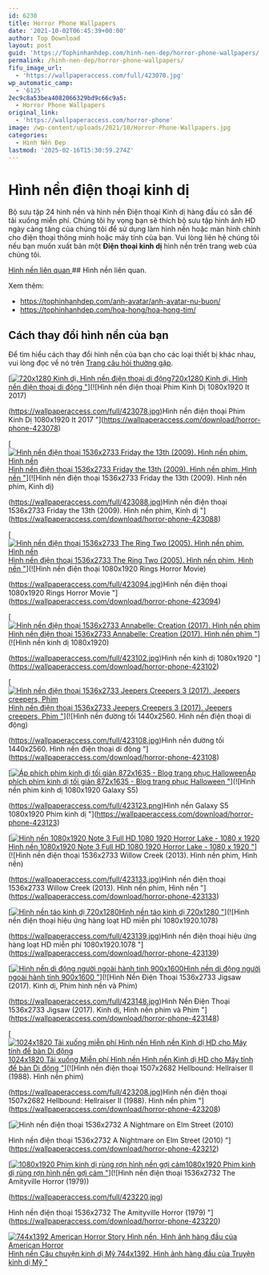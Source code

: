 ```yaml
---
id: 6230
title: Horror Phone Wallpapers
date: '2021-10-02T06:45:39+00:00'
author: Top Download
layout: post
guid: 'https://Tophinhanhdep.com/hinh-nen-dep/horror-phone-wallpapers/'
permalink: /hinh-nen-dep/horror-phone-wallpapers/
fifu_image_url:
  - 'https://wallpaperaccess.com/full/423070.jpg'
wp_automatic_camp:
  - '6125'
2ec9c8a53bea4082066329bd9c66c9a5:
  - Horror Phone Wallpapers
original_link:
  - 'https://wallpaperaccess.com/horror-phone'
image: /wp-content/uploads/2021/10/Horror-Phone-Wallpapers.jpg
categories:
  - Hình Nền Đẹp
lastmod: '2025-02-16T15:30:59.274Z'
---
```

# Hình nền điện thoại kinh dị

Bộ sưu tập 24 hình nền và hình nền Điện thoại Kinh dị hàng đầu có sẵn để tải xuống miễn phí. Chúng tôi hy vọng bạn sẽ thích bộ sưu tập hình ảnh HD ngày càng tăng của chúng tôi để sử dụng làm hình nền hoặc màn hình chính cho điện thoại thông minh hoặc máy tính của bạn. Vui lòng liên hệ chúng tôi nếu bạn muốn xuất bản một **Điện thoại kinh dị** hình nền trên trang web của chúng tôi.

[Hình nền liên quan ](#related) ## Hình nền liên quan.

   
 Xem thêm:

   
- <https://tophinhanhdep.com/anh-avatar/anh-avatar-nu-buon/>
- <https://tophinhanhdep.com/hoa-hong/hoa-hong-tim/>

## Cách thay đổi hình nền của bạn

Để tìm hiểu cách thay đổi hình nền của bạn cho các loại thiết bị khác nhau, vui lòng đọc về nó trên [Trang câu hỏi thường gặp](https://tophinhanhdep.com/faq/).

  
[[![720x1280 Kinh dị.  Hình nền điện thoại di động](https://wallpaperaccess.com/full/423070.jpg)720x1280 Kinh dị. Hình nền điện thoại di động "](https://wallpaperaccess.com/download/horror-phone-423070)](![Hình nền điện thoại Phim Kinh Dị 1080x1920 It 2017)

(https://wallpaperaccess.com/full/423078.jpg)Hình nền điện thoại Phim Kinh Dị 1080x1920 It 2017 "](https://wallpaperaccess.com/download/horror-phone-423078)

[[![Hình nền điện thoại 1536x2733 Friday the 13th (2009).  Hình nền phim, Hình nền](https://wallpaperaccess.com/full/423085.jpg)Hình nền điện thoại 1536x2733 Friday the 13th (2009). Hình nền phim, Hình nền "](https://wallpaperaccess.com/download/horror-phone-423085)](![Hình nền điện thoại 1536x2733 Friday the 13th (2009).  Hình nền phim, Kinh dị)

(https://wallpaperaccess.com/full/423088.jpg)Hình nền điện thoại 1536x2733 Friday the 13th (2009). Hình nền phim, Kinh dị "](https://wallpaperaccess.com/download/horror-phone-423088)

[[![Hình nền điện thoại 1536x2733 The Ring Two (2005).  Hình nền phim, Hình nền](https://wallpaperaccess.com/full/423089.jpg)Hình nền điện thoại 1536x2733 The Ring Two (2005). Hình nền phim, Hình nền "](https://wallpaperaccess.com/download/horror-phone-423089)](![Hình nền điện thoại 1080x1920 Rings Horror Movie)

(https://wallpaperaccess.com/full/423094.jpg)Hình nền điện thoại 1080x1920 Rings Horror Movie "](https://wallpaperaccess.com/download/horror-phone-423094)

[[![Hình nền điện thoại 1536x2733 Annabelle: Creation (2017).  Hình nền phim](https://wallpaperaccess.com/full/423098.jpg)Hình nền điện thoại 1536x2733 Annabelle: Creation (2017). Hình nền phim "](https://wallpaperaccess.com/download/horror-phone-423098)](![Hình nền kinh dị 1080x1920)

(https://wallpaperaccess.com/full/423102.jpg)Hình nền kinh dị 1080x1920 "](https://wallpaperaccess.com/download/horror-phone-423102)

[[![Hình nền điện thoại 1536x2733 Jeepers Creepers 3 (2017).  Jeepers creepers, Phim](https://wallpaperaccess.com/full/423107.jpg) Hình nền điện thoại 1536x2733 Jeepers Creepers 3 (2017). Jeepers creepers, Phim "](https://wallpaperaccess.com/download/horror-phone-423107)](![Hình nền đường tối 1440x2560.  Hình nền điện thoại di động)

(https://wallpaperaccess.com/full/423108.jpg)Hình nền đường tối 1440x2560. Hình nền điện thoại di động "](https://wallpaperaccess.com/download/horror-phone-423108)

[[![Áp phích phim kinh dị tối giản 872x1635 - Blog trang phục Halloween](https://wallpaperaccess.com/full/423120.jpg)Áp phích phim kinh dị tối giản 872x1635 - Blog trang phục Halloween "](https://wallpaperaccess.com/download/horror-phone-423120)](![Hình nền phim kinh dị 1080x1920 Galaxy S5)

(https://wallpaperaccess.com/full/423123.png)Hình nền Galaxy S5 1080x1920 Phim kinh dị "](https://wallpaperaccess.com/download/horror-phone-423123)

[[![Hình nền 1080x1920 Note 3 Full HD 1080 1920 Horror Lake - 1080 x 1920](https://wallpaperaccess.com/full/423128.jpg)Hình nền 1080x1920 Note 3 Full HD 1080 1920 Horror Lake - 1080 x 1920 "](https://wallpaperaccess.com/download/horror-phone-423128)](![Hình nền điện thoại 1536x2733 Willow Creek (2013).  Hình nền phim, Hình nền)

(https://wallpaperaccess.com/full/423133.jpg)Hình nền điện thoại 1536x2733 Willow Creek (2013). Hình nền phim, Hình nền "](https://wallpaperaccess.com/download/horror-phone-423133)

[[![Hình nền táo kinh dị 720x1280](https://wallpaperaccess.com/full/423136.jpg)Hình nền táo kinh dị 720x1280 "](https://wallpaperaccess.com/download/horror-phone-423136)](![Hình nền điện thoại hiệu ứng hàng loạt HD miễn phí 1080x1920.1078)

(https://wallpaperaccess.com/full/423139.jpg)Hình nền điện thoại hiệu ứng hàng loạt HD miễn phí 1080x1920.1078 "](https://wallpaperaccess.com/download/horror-phone-423139)

[[![Hình nền di động người ngoài hành tinh 900x1600](https://wallpaperaccess.com/full/423142.jpg)Hình nền di động người ngoài hành tinh 900x1600 "](https://wallpaperaccess.com/download/horror-phone-423142)](![Hình Nền Điện Thoại 1536x2733 Jigsaw (2017).  Kinh dị, Phim hình nền và Phim)

(https://wallpaperaccess.com/full/423148.jpg)Hình Nền Điện Thoại 1536x2733 Jigsaw (2017). Kinh dị, Hình nền phim và Phim "](https://wallpaperaccess.com/download/horror-phone-423148)

[[![1024x1820 Tải xuống miễn phí Hình nền Hình nền Kinh dị HD cho Máy tính để bàn Di động](https://wallpaperaccess.com/full/423202.jpg)1024x1820 Tải xuống Miễn phí Hình nền Hình nền Kinh dị HD cho Máy tính để bàn Di động "](https://wallpaperaccess.com/download/horror-phone-423202)](![Hình nền điện thoại 1507x2682 Hellbound: Hellraiser II (1988).  Hình nền phim)

(https://wallpaperaccess.com/full/423208.jpg)Hình nền điện thoại 1507x2682 Hellbound: Hellraiser II (1988). Hình nền phim "](https://wallpaperaccess.com/download/horror-phone-423208)

[![Hình nền điện thoại 1536x2732 A Nightmare on Elm Street (2010)](https://wallpaperaccess.com/full/423212.jpg)

Hình nền điện thoại 1536x2732 A Nightmare on Elm Street (2010) "](https://wallpaperaccess.com/download/horror-phone-423212)

[[![1080x1920 Phim kinh dị rùng rợn hình nền gợi cảm](https://wallpaperaccess.com/full/208948.jpg)1080x1920 Phim kinh dị rùng rợn hình nền gợi cảm "](https://wallpaperaccess.com/download/horror-phone-208948)](![Hình nền điện thoại 1536x2732 The Amityville Horror (1979))

(https://wallpaperaccess.com/full/423220.jpg)

Hình nền điện thoại 1536x2732 The Amityville Horror (1979) "](https://wallpaperaccess.com/download/horror-phone-423220)

[![744x1392 American Horror Story Hình nền, Hình ảnh hàng đầu của American Horror](https://wallpaperaccess.com/full/423232.png)Hình nền Câu chuyện kinh dị Mỹ 744x1392, Hình ảnh hàng đầu của Truyện kinh dị Mỹ "](https://wallpaperaccess.com/download/horror-phone-423232)

